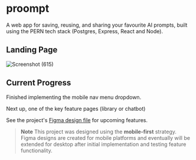 # proompt
A web app for saving, reusing, and sharing your favourite AI prompts, built using the PERN tech stack (Postgres, Express, React and Node). 

## Landing Page
![Screenshot (615)](https://github.com/owencooke/proompt/assets/90405643/35e9e553-abcd-4b96-ba44-38ed09a81105)

## Current Progress
Finished implementing the mobile nav menu dropdown.

Next up, one of the key feature pages (library or chatbot) 

See the project's [Figma design file](https://www.figma.com/file/yAReOYpwFXfgAT1j23mwOr/proompt?type=design&node-id=3%3A6&mode=design&t=JxQhzeXlr1peugGr-1) for upcoming features.
> **Note**
> This project was designed using the **mobile-first** strategy. Figma designs are created for mobile platforms and eventually will be extended for desktop after initial implementation and testing feature functionality. 
